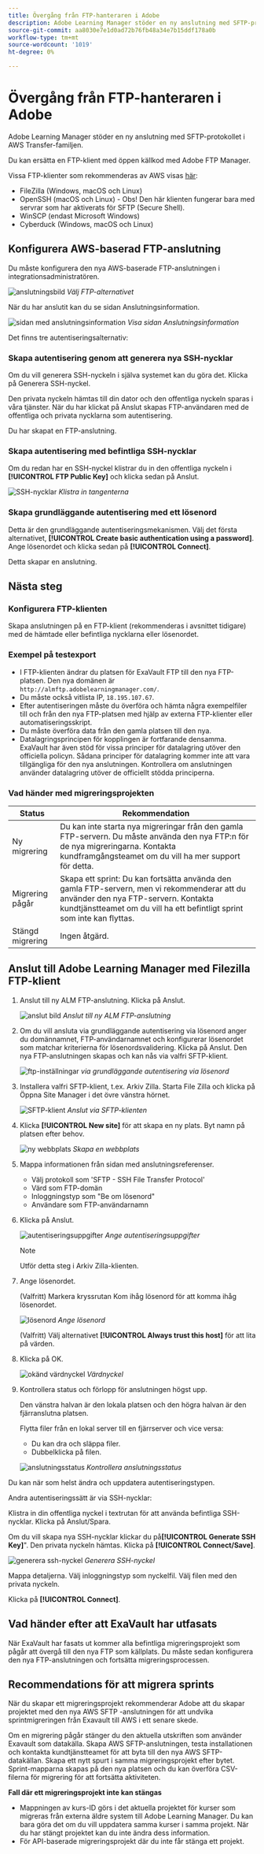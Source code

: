 ```yaml
---
title: Övergång från FTP-hanteraren i Adobe
description: Adobe Learning Manager stöder en ny anslutning med SFTP-protokollet i AWS Transfer-familjen. Du kan ersätta en FTP-klient med öppen källkod med Adobe FTP Manager.
source-git-commit: aa8030e7e1d0ad72b76fb48a34e7b15ddf178a0b
workflow-type: tm+mt
source-wordcount: '1019'
ht-degree: 0%

---
```



# Övergång från FTP-hanteraren i Adobe

Adobe Learning Manager stöder en ny anslutning med SFTP-protokollet i AWS Transfer-familjen.

Du kan ersätta en FTP-klient med öppen källkod med Adobe FTP Manager.

Vissa FTP-klienter som rekommenderas av AWS visas [här](https://docs.aws.amazon.com/transfer/latest/userguide/transfer-file.html):

* FileZilla (Windows, macOS och Linux)
* OpenSSH (macOS och Linux) - Obs! Den här klienten fungerar bara med servrar som har aktiverats för SFTP (Secure Shell).
* WinSCP (endast Microsoft Windows)
* Cyberduck (Windows, macOS och Linux)

## Konfigurera AWS-baserad FTP-anslutning

Du måste konfigurera den nya AWS-baserade FTP-anslutningen i integrationsadministratören.

![anslutningsbild](assets/alm-ftp.png)
*Välj FTP-alternativet*

När du har anslutit kan du se sidan Anslutningsinformation.

![sidan med anslutningsinformation](assets/connection-name.png)
*Visa sidan Anslutningsinformation*

Det finns tre autentiseringsalternativ:

### Skapa autentisering genom att generera nya SSH-nycklar

Om du vill generera SSH-nyckeln i själva systemet kan du göra det. Klicka på Generera SSH-nyckel.

Den privata nyckeln hämtas till din dator och den offentliga nyckeln sparas i våra tjänster. När du har klickat på Anslut skapas FTP-användaren med de offentliga och privata nycklarna som autentisering.

Du har skapat en FTP-anslutning.

### Skapa autentisering med befintliga SSH-nycklar

Om du redan har en SSH-nyckel klistrar du in den offentliga nyckeln i **[!UICONTROL FTP Public Key]** och klicka sedan på Anslut.

![SSH-nycklar](assets/ssh-keys.png)
*Klistra in tangenterna*

### Skapa grundläggande autentisering med ett lösenord

Detta är den grundläggande autentiseringsmekanismen. Välj det första alternativet, **[!UICONTROL Create basic authentication using a password]**. Ange lösenordet och klicka sedan på **[!UICONTROL Connect]**.

Detta skapar en anslutning.

## Nästa steg

### Konfigurera FTP-klienten

Skapa anslutningen på en FTP-klient (rekommenderas i avsnittet tidigare) med de hämtade eller befintliga nycklarna eller lösenordet.

### Exempel på testexport

* I FTP-klienten ändrar du platsen för ExaVault FTP till den nya FTP-platsen. Den nya domänen är `http://almftp.adobelearningmanager.com/`.
* Du måste också vitlista IP, `18.195.107.67`.
* Efter autentiseringen måste du överföra och hämta några exempelfiler till och från den nya FTP-platsen med hjälp av externa FTP-klienter eller automatiseringsskript.
* Du måste överföra data från den gamla platsen till den nya.
* Datalagringsprincipen för kopplingen är fortfarande densamma. ExaVault har även stöd för vissa principer för datalagring utöver den officiella policyn. Sådana principer för datalagring kommer inte att vara tillgängliga för den nya anslutningen. Kontrollera om anslutningen använder datalagring utöver de officiellt stödda principerna.

### Vad händer med migreringsprojekten

| Status | Rekommendation |
|---|---|
| Ny migrering | Du kan inte starta nya migreringar från den gamla FTP-servern. Du måste använda den nya FTP:n för de nya migreringarna. Kontakta kundframgångsteamet om du vill ha mer support för detta. |
| Migrering pågår | Skapa ett sprint: Du kan fortsätta använda den gamla FTP-servern, men vi rekommenderar att du använder den nya FTP-servern. Kontakta kundtjänstteamet om du vill ha ett befintligt sprint som inte kan flyttas. |
| Stängd migrering | Ingen åtgärd. |

## Anslut till Adobe Learning Manager med Filezilla FTP-klient

1. Anslut till ny ALM FTP-anslutning. Klicka på Anslut.

   ![anslut bild](assets/connect-client.png)
   *Anslut till ny ALM FTP-anslutning*

1. Om du vill ansluta via grundläggande autentisering via lösenord anger du domännamnet, FTP-användarnamnet och konfigurerar lösenordet som matchar kriterierna för lösenordsvalidering. Klicka på Anslut. Den nya FTP-anslutningen skapas och kan nås via valfri SFTP-klient.

   ![ftp-inställningar](assets/connect-settings.png)
   *via grundläggande autentisering via lösenord*

1. Installera valfri SFTP-klient, t.ex. Arkiv Zilla. Starta File Zilla och klicka på Öppna Site Manager i det övre vänstra hörnet.

   ![SFTP-klient](assets/sftp-client-install.png)
   *Anslut via SFTP-klienten*

1. Klicka **[!UICONTROL New site]** för att skapa en ny plats. Byt namn på platsen efter behov.

   ![ny webbplats](assets/new-site.png)
   *Skapa en webbplats*

1. Mappa informationen från sidan med anslutningsreferenser.

   * Välj protokoll som &#39;SFTP - SSH File Transfer Protocol&#39;
   * Värd som FTP-domän
   * Inloggningstyp som &quot;Be om lösenord&quot;
   * Användare som FTP-användarnamn

1. Klicka på Anslut.

   ![autentiseringsuppgifter](assets/connector-credentials.png)
   *Ange autentiseringsuppgifter*

   >[!NOTE]
   >
   >Utför detta steg i Arkiv Zilla-klienten.

1. Ange lösenordet.

   (Valfritt) Markera kryssrutan Kom ihåg lösenord för att komma ihåg lösenordet.

   ![lösenord](assets/password.png)
   *Ange lösenord*

   (Valfritt) Välj alternativet **[!UICONTROL Always trust this host]** för att lita på värden.

1. Klicka på OK.

   ![okänd värdnyckel](assets/unknown-host-key.png)
   *Värdnyckel*

1. Kontrollera status och förlopp för anslutningen högst upp.

   Den vänstra halvan är den lokala platsen och den högra halvan är den fjärranslutna platsen.

   Flytta filer från en lokal server till en fjärrserver och vice versa:

   * Du kan dra och släppa filer.
   * Dubbelklicka på filen.

   ![anslutningsstatus](assets/connection-status-progress.png)
   *Kontrollera anslutningsstatus*

Du kan när som helst ändra och uppdatera autentiseringstypen.

Andra autentiseringssätt är via SSH-nycklar:

Klistra in din offentliga nyckel i textrutan för att använda befintliga SSH-nycklar. Klicka på Anslut/Spara.

Om du vill skapa nya SSH-nycklar klickar du på&#x200B;**[!UICONTROL Generate SSH Key]**&quot;. Den privata nyckeln hämtas. Klicka på **[!UICONTROL Connect/Save]**.

![generera ssh-nyckel](assets/ssh-key.png)
*Generera SSH-nyckel*

Mappa detaljerna. Välj inloggningstyp som nyckelfil. Välj filen med den privata nyckeln.

Klicka på **[!UICONTROL Connect]**.

## Vad händer efter att ExaVault har utfasats

När ExaVault har fasats ut kommer alla befintliga migreringsprojekt som pågår att övergå till den nya FTP som källplats. Du måste sedan konfigurera den nya FTP-anslutningen och fortsätta migreringsprocessen.

## Recommendations för att migrera sprints

När du skapar ett migreringsprojekt rekommenderar Adobe att du skapar projektet med den nya AWS SFTP -anslutningen för att undvika sprintmigreringen från Exavault till AWS i ett senare skede.

Om en migrering pågår stänger du den aktuella utskriften som använder Exavault som datakälla. Skapa AWS SFTP-anslutningen, testa installationen och kontakta kundtjänstteamet för att byta till den nya AWS SFTP-datakällan. Skapa ett nytt spurt i samma migreringsprojekt efter bytet. Sprint-mapparna skapas på den nya platsen och du kan överföra CSV-filerna för migrering för att fortsätta aktiviteten.

**Fall där ett migreringsprojekt inte kan stängas**

* Mappningen av kurs-ID görs i det aktuella projektet för kurser som migreras från externa äldre system till Adobe Learning Manager. Du kan bara göra det om du vill uppdatera samma kurser i samma projekt. När du har stängt projektet kan du inte ändra dess information.
* För API-baserade migreringsprojekt där du inte får stänga ett projekt.
